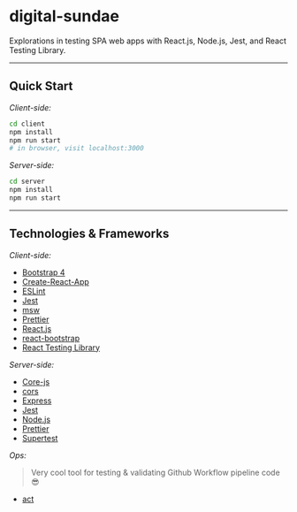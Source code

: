# digital-sundae

Explorations in testing SPA web apps with React.js, Node.js, Jest, and React Testing Library.

---

## Quick Start

_Client-side:_
```sh
cd client
npm install
npm run start
# in browser, visit localhost:3000
```

_Server-side:_
```sh
cd server
npm install
npm run start
```

---

## Technologies & Frameworks

_Client-side:_

- [Bootstrap 4](https://getbootstrap.com/)
- [Create-React-App](https://create-react-app.dev/)
- [ESLint](https://eslint.org/)
- [Jest](https://jestjs.io/)
- [msw](https://www.npmjs.com/package/msw)
- [Prettier](https://prettier.io/)
- [React.js](https://reactjs.org/)
- [react-bootstrap](https://react-bootstrap.github.io/)
- [React Testing Library](https://testing-library.com/docs/react-testing-library/intro/)

_Server-side:_

- [Core-js](https://www.npmjs.com/package/core-js)
- [cors](https://www.npmjs.com/package/cors)
- [Express](https://expressjs.com/)
- [Jest](https://jestjs.io/)
- [Node.js](https://nodejs.org/en/)
- [Prettier](https://prettier.io/)
- [Supertest](https://www.npmjs.com/package/supertest)

_Ops:_

> Very cool tool for testing & validating Github Workflow pipeline code 😎

- [act](https://github.com/nektos/act) 
